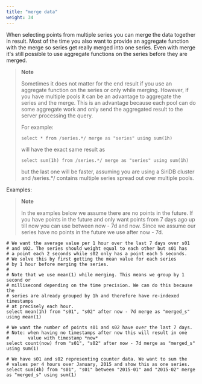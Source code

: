 ```yaml
---
title: "merge data"
weight: 34
---
```


When selecting points from multiple series you can merge the data together in
result. Most of the time you also want to provide an aggregate function with the
merge so series get really merged into one series. Even with merge it's still
possible to use aggregate functions on the series before they are merged.

>**Note**
>
>Sometimes it does not matter for the end result if you use an aggregate
>function on the series or only while merging. However, if you have multiple
>pools it can be an advantage to aggregate the series and the merge. This is
>an advantage because each pool can do some aggregate work and only send the
>aggregated result to the server processing the query.
>
>For example:
>
>`select * from /series.*/ merge as "series" using sum(1h)`
>
>will have the exact same result as
>
>`select sum(1h) from /series.*/ merge as "series" using sum(1h)`
>
>but the last one will be faster, assuming you are using a SiriDB cluster and
>/series.*/ contains multiple series spread out over multiple pools.

Examples:

>**Note**
>
>In the examples below we assume there are no points in the future. If you have
>points in the future and only want points from 7 days ago up till now you can
>use between now - 7d and now. Since we assume our series have no points in the
>future we use after now - 7d.

    # We want the average value per 1 hour over the last 7 days over s01
    # and s02. The series should weight equal to each other but s01 has
    # a point each 2 seconds while s02 only has a point each 5 seconds.
    # We solve this by first getting the mean value for each series
    # by 1 hour before merging the series.
    #
    # Note that we use mean(1) while merging. This means we group by 1 second or
    # millisecond depending on the time precision. We can do this because the
    # series are already grouped by 1h and therefore have re-indexed timestamps
    # at precisely each hour.
    select mean(1h) from "s01", "s02" after now - 7d merge as "merged_s" using mean(1)

    # We want the number of points s01 and s02 have over the last 7 days.
    # Note: when having no timestamps after now this will result in one
    #       value with timestamp *now*
    select count(now) from "s01", "s02" after now - 7d merge as "merged_s" using sum(1)

    # We have s01 and s02 representing counter data. We want to sum the
    # values per 4 hours over January, 2015 and show this as one series.
    select sum(4h) from "s01", "s01" between "2015-01" and "2015-02" merge as "merged_s" using sum(1)
